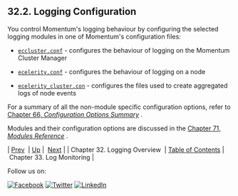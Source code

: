 ## 32.2. Logging Configuration

You control Momentum's logging behaviour by configuring the selected logging modules in one of Momentum's configuration files:

*   [`eccluster.conf`](conf.ref.eccluster.conf.php "16.2. eccluster.conf File") - configures the behaviour of logging on the Momentum Cluster Manager

*   [`ecelerity.conf`](conf.ref.ecelerity.conf.php "15.6. ecelerity.conf File") - configures the behaviour of logging on a node

*   [`ecelerity_cluster.con`](conf.ref.ecelerity_cluster.conf.php "16.3. ecelerity-cluster.conf File") - configures the files used to create aggregated logs of node events

For a summary of all the non-module specific configuration options, refer to [Chapter 66, *Configuration Options Summary*](config.options.summary.php "Chapter 66. Configuration Options Summary") .

Modules and their configuration options are discussed in the [Chapter 71, *Modules Reference*](modules.php "Chapter 71. Modules Reference") .

| [Prev](logging.overview.php)  | [Up](logging.overview.php) |  [Next](log_monitoring.php) |
| Chapter 32. Logging Overview  | [Table of Contents](index.php) |  Chapter 33. Log Monitoring |

Follow us on:

[![Facebook](https://support.messagesystems.com/images/icon-facebook.png)](http://www.facebook.com/messagesystems) [![Twitter](https://support.messagesystems.com/images/icon-twitter.png)](http://twitter.com/#!/MessageSystems) [![LinkedIn](https://support.messagesystems.com/images/icon-linkedin.png)](http://www.linkedin.com/company/message-systems)